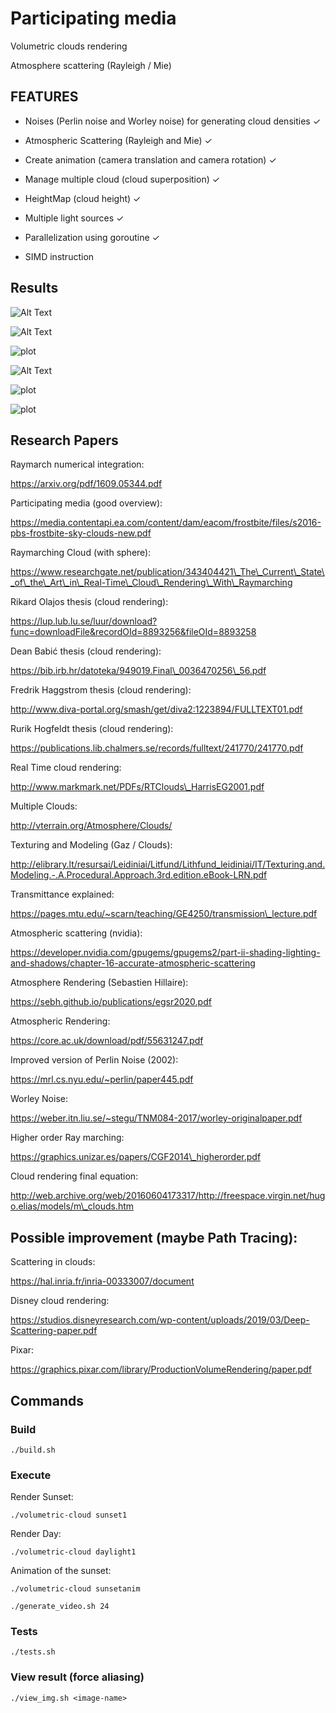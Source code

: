 # Participating media

Volumetric clouds rendering

Atmosphere scattering (Rayleigh / Mie)

## FEATURES


- Noises (Perlin noise and Worley noise) for generating cloud densities ✓ 

- Atmospheric Scattering (Rayleigh and Mie) ✓ 

- Create animation (camera translation and camera rotation) ✓

- Manage multiple cloud (cloud superposition) ✓

- HeightMap (cloud height) ✓

- Multiple light sources ✓

- Parallelization using goroutine ✓

- SIMD instruction

## Results

![Alt Text](results/rotationsunsetfinal.gif)

![Alt Text](results/sunsettranslatefinal.gif)

![plot](results/daylight1.png)

![Alt Text](results/backward-anim-one-cloud.gif)

![plot](results/sunset1-5clouds.png)

![plot](results/30_clouds.png)

## Research Papers

Raymarch numerical integration:

https://arxiv.org/pdf/1609.05344.pdf


Participating media (good overview):

https://media.contentapi.ea.com/content/dam/eacom/frostbite/files/s2016-pbs-frostbite-sky-clouds-new.pdf


Raymarching Cloud (with sphere):

https://www.researchgate.net/publication/343404421\_The\_Current\_State\_of\_the\_Art\_in\_Real-Time\_Cloud\_Rendering\_With\_Raymarching


Rikard Olajos thesis (cloud rendering):

https://lup.lub.lu.se/luur/download?func=downloadFile&recordOId=8893256&fileOId=8893258


Dean Babić thesis (cloud rendering):

https://bib.irb.hr/datoteka/949019.Final\_0036470256\_56.pdf


Fredrik Haggstrom thesis (cloud rendering):

http://www.diva-portal.org/smash/get/diva2:1223894/FULLTEXT01.pdf


Rurik Hogfeldt thesis (cloud rendering):

https://publications.lib.chalmers.se/records/fulltext/241770/241770.pdf


Real Time cloud rendering:

http://www.markmark.net/PDFs/RTClouds\_HarrisEG2001.pdf


Multiple Clouds:

http://vterrain.org/Atmosphere/Clouds/


Texturing and Modeling (Gaz / Clouds):

http://elibrary.lt/resursai/Leidiniai/Litfund/Lithfund_leidiniai/IT/Texturing.and.Modeling.-.A.Procedural.Approach.3rd.edition.eBook-LRN.pdf


Transmittance explained:

https://pages.mtu.edu/~scarn/teaching/GE4250/transmission\_lecture.pdf


Atmospheric scattering (nvidia):

https://developer.nvidia.com/gpugems/gpugems2/part-ii-shading-lighting-and-shadows/chapter-16-accurate-atmospheric-scattering


Atmosphere Rendering (Sebastien Hillaire):

https://sebh.github.io/publications/egsr2020.pdf


Atmospheric Rendering:

https://core.ac.uk/download/pdf/55631247.pdf


Improved version of Perlin Noise (2002):

https://mrl.cs.nyu.edu/~perlin/paper445.pdf


Worley Noise:

https://weber.itn.liu.se/~stegu/TNM084-2017/worley-originalpaper.pdf


Higher order Ray marching:

https://graphics.unizar.es/papers/CGF2014\_higherorder.pdf


Cloud rendering final equation:

http://web.archive.org/web/20160604173317/http://freespace.virgin.net/hugo.elias/models/m\_clouds.htm


## Possible improvement (maybe Path Tracing):


Scattering in clouds:

https://hal.inria.fr/inria-00333007/document


Disney cloud rendering:

https://studios.disneyresearch.com/wp-content/uploads/2019/03/Deep-Scattering-paper.pdf


Pixar:

https://graphics.pixar.com/library/ProductionVolumeRendering/paper.pdf

## Commands


### Build

`./build.sh`


### Execute


Render Sunset:

`./volumetric-cloud sunset1`


Render Day:

`./volumetric-cloud daylight1`


Animation of the sunset:

`./volumetric-cloud sunsetanim`

`./generate_video.sh 24`


### Tests

`./tests.sh`


### View result (force aliasing)

`./view_img.sh <image-name>`
